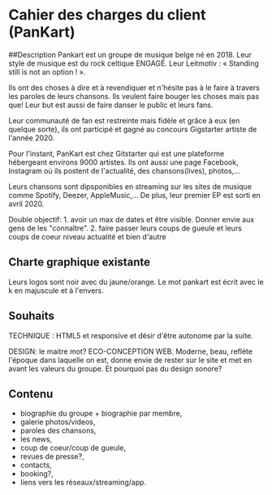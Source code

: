 # Cahier des charges du client (PanKart)

##Description
Pankart est un groupe de musique belge né en 2018. Leur style de musique est du rock celtique ENGAGÉ. Leur Leitmotiv : « Standing still is not an option ! ». 

Ils ont des choses à dire et à revendiquer et n'hésite pas à le faire à travers les paroles de leurs chansons.
Ils veulent faire bouger les choses mais pas que! Leur but est aussi de faire danser le public et leurs fans.


Leur communauté de fan est restreinte mais fidèle et grâce à eux (en quelque sorte), ils ont participé et gagné au concours Gigstarter artiste de l'année 2020.

Pour l'instant, PanKart est chez Gitstarter qui est une plateforme hébergeant environs 9000 artistes.
Ils ont aussi une page Facebook, Instagram où ils postent de l'actualité, des chansons(lives), photos,...

Leurs chansons sont dipsponibles en streaming sur les sites de musique comme Spotify, Deezer, AppleMusic,... De plus, leur premier EP est sorti en avril 2020.

Double objectif: 1. avoir un max de dates et être visible. Donner envie aux gens de les "connaître". 2. faire passer leurs coups de gueule et leurs coups de coeur niveau actualité et bien d'autre

## Charte graphique existante

Leurs logos sont noir avec du jaune/orange. Le mot pankart est écrit avec le k en majuscule et à l'envers. 


## Souhaits

TECHNIQUE : HTML5 et responsive et désir d'être autonome par la suite.

DESIGN: le maitre mot? ECO-CONCEPTION WEB. Moderne, beau, reflète l'époque dans laquelle on est, donne envie de rester sur le site et met en avant les valeurs du groupe.
Et pourquoi pas du design sonore?

## Contenu
* biographie du groupe + biographie par membre, 
* galerie photos/videos, 
* paroles des chansons, 
* les news, 
* coup de coeur/coup de gueule,  
* revues de presse?, 
* contacts, 
* booking?, 
* liens vers les réseaux/streaming/app.

